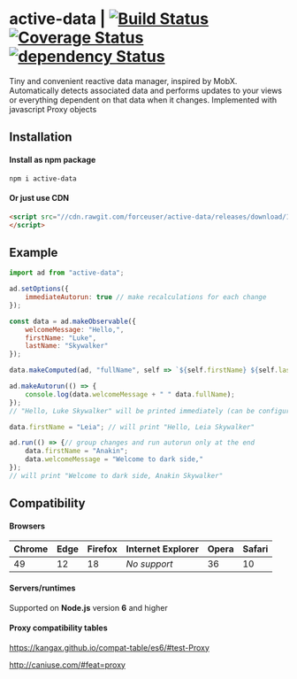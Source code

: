 # active-data | [![Build Status](https://travis-ci.org/forceuser/active-data.svg?branch=master)](https://travis-ci.org/forceuser/active-data) [![Coverage Status](https://img.shields.io/codecov/c/github/forceuser/active-data/master.svg)](https://codecov.io/gh/forceuser/active-data) [![dependency Status](https://img.shields.io/npm/v/active-data.svg)](https://www.npmjs.com/package/active-data)

Tiny and convenient reactive data manager, inspired by MobX. Automatically detects associated data and performs updates to your views or everything dependent on that data when it changes. Implemented with javascript Proxy objects

## Installation

#### Install as npm package

```shell
npm i active-data
```

#### Or just use CDN

```html
<script src="//cdn.rawgit.com/forceuser/active-data/releases/download/1.0.1/active-data.min.js">
</script>
```

## Example
```js
import ad from "active-data";

ad.setOptions({
    immediateAutorun: true // make recalculations for each change
});

const data = ad.makeObservable({
    welcomeMessage: "Hello,",
    firstName: "Luke",
    lastName: "Skywalker"
});

data.makeComputed(ad, "fullName", self => `${self.firstName} ${self.lastName}`);

ad.makeAutorun(() => {
    console.log(data.welcomeMessage + " " data.fullName);
});
// "Hello, Luke Skywalker" will be printed immediately (can be configured)

data.firstName = "Leia"; // will print "Hello, Leia Skywalker"

ad.run(() => {// group changes and run autorun only at the end
    data.firstName = "Anakin";
    data.welcomeMessage = "Welcome to dark side,"
});
// will print "Welcome to dark side, Anakin Skywalker"

```

## Compatibility

#### Browsers

Chrome | Edge | Firefox | Internet Explorer | Opera | Safari
-------|------|---------|-------------------|-------|-------
49 | 12 | 18 | *No support* | 36 | 10

#### Servers/runtimes

Supported on **Node.js** version **6** and higher

#### Proxy compatibility tables

https://kangax.github.io/compat-table/es6/#test-Proxy

http://caniuse.com/#feat=proxy
